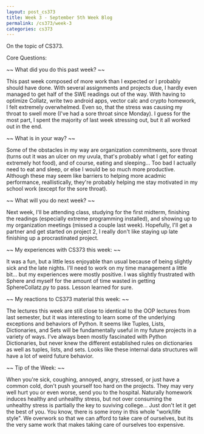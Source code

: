 ```yaml
---
layout: post_cs373
title: Week 3 - September 5th Week Blog
permalink: /cs373/week-3
categories: cs373
---
```


On the topic of CS373.

Core Questions:

~~ What did you do this past week? ~~

This past week composed of more work than I expected or I probably should have done. With several assignments and projects due, I hardly even managed to get half of the SWE readings out of the way. With having to optimize Collatz, write two android apps, vector calc and crypto homework, I felt extremely overwhelmed. Even so, that the stress was causing my throat to swell more (I've had a sore throat since Monday). I guess for the most part, I spent the majority of last week stressing out, but it all worked out in the end.



~~ What is in your way? ~~

Some of the obstacles in my way are organization commitments, sore throat (turns out it was an ulcer on my uvula, that's probably what I get for eating extremely hot food), and of course, eating and sleeping... Too bad I actually need to eat and sleep, or else I would be so much more productive. Although these may seem like barriers to helping more acadmic performance, reallistically, they're probably helping me stay motivated in my school work (except for the sore throat).



~~ What will you do next week? ~~

Next week, I'll be attending class, studying for the first midterm, finishing the readings (especially extreme programming installed), and showing up to my organization meetings (missed a couple last week). Hopefully, I'll get a partner and get started on project 2, I really don't like staying up late finishing up a procrastinated project.



~~ My experiences with CS373 this week: ~~

It was a fun, but a little less enjoyable than usual because of being slightly sick and the late nights. I'll need to work on my time management a little bit... but my experiences were mostly positive. I was slightly frustrated with Sphere and myself for the amount of time wasted in getting SphereCollatz.py to pass. Lesson learned for sure.



~~ My reactions to CS373 material this week: ~~

The lectures this week are still close to identical to the OOP lectures from last semester, but it was interesting to learn some of the underlying exceptions and behaviors of Python. It seems like Tuples, Lists, Dictionaries, and Sets will be fundamentally useful in my future projects in a variety of ways. I've always been mostly fascinated with Python Dictionaries, but never knew the different established rules on dictionaries as well as tuples, lists, and sets. Looks like these internal data structures will have a lot of weird future behavior.



~~ Tip of the Week: ~~

When you're sick, coughing, annoyed, angry, stressed, or just have a common cold, don't push yourself too hard on the projects. They may very well hurt you or even worse, send you to the hospital. Naturally homework induces healthy and unhealthy stress, but not over consuming the unhealthy stress is partially the key to suviving college... Just don't let it get the best of you. You know, there is some irony in this whole "work/life style". We overwork so that we can afford to take care of ourselves, but its the very same work that makes taking care of ourselves too expensive.



